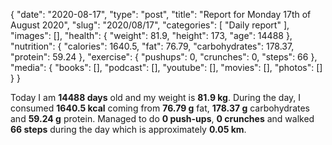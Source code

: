 {
    "date": "2020-08-17",
    "type": "post",
    "title": "Report for Monday 17th of August 2020",
    "slug": "2020\/08\/17",
    "categories": [
        "Daily report"
    ],
    "images": [],
    "health": {
        "weight": 81.9,
        "height": 173,
        "age": 14488
    },
    "nutrition": {
        "calories": 1640.5,
        "fat": 76.79,
        "carbohydrates": 178.37,
        "protein": 59.24
    },
    "exercise": {
        "pushups": 0,
        "crunches": 0,
        "steps": 66
    },
    "media": {
        "books": [],
        "podcast": [],
        "youtube": [],
        "movies": [],
        "photos": []
    }
}

Today I am <strong>14488 days</strong> old and my weight is <strong>81.9 kg</strong>. During the day, I consumed <strong>1640.5 kcal</strong> coming from <strong>76.79 g</strong> fat, <strong>178.37 g</strong> carbohydrates and <strong>59.24 g</strong> protein. Managed to do <strong>0 push-ups</strong>, <strong>0 crunches</strong> and walked <strong>66 steps</strong> during the day which is approximately <strong>0.05 km</strong>.